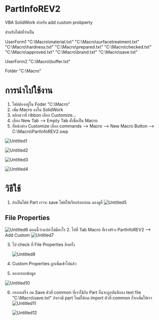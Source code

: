 # PartInfoREV2
VBA SolidWork สำหรับ add custom probperty



สำหรับไฟล์ที่จำเป็น

UserForm1
"C:\Macro\material.txt"
"C:\Macro\surfacetreatment.txt"
"C:\Macro\hardness.txt"
"C:\Macro\prepared.txt"
"C:\Macro\checked.txt"
"C:\Macro\approved.txt"
"C:\Macro\brand.txt"
"C:\Macro\save.txt"

UserForm2
"C:\Macro\buffer.txt"

Folder
"C:\Macro"

# การนำไปใช้งาน
1. ไฟล์ต้องอยู่ใน Foder "C:\Macro"
2. เพิ่ม Macro ลงใน SolidWork
3. คลิกขวาที่ ribbon เลือก Customize...
4. เลือก New Tab --> Empty Tab ตั้งชื่อเป็น Macro
5. ที่หน้าต่าง Customize เลือก commands --> Macro --> New Macro Button --> C:\Macro\PartInfoREV2.swp


   
![Untitled1](https://github.com/Jacop1989/PartInfoREV2/assets/31177652/eac93f04-aa6b-4be4-ad61-12456c414aef)

![Untitled2](https://github.com/Jacop1989/PartInfoREV2/assets/31177652/13cb0fff-112c-441b-ab33-4204e353fb17)

![Untitled3](https://github.com/Jacop1989/PartInfoREV2/assets/31177652/b668c4d2-b533-45e6-a22b-1d2bec7133f1)

![Untitled4](https://github.com/Jacop1989/PartInfoREV2/assets/31177652/477462e4-677a-4ef0-a3d9-93f3e316d993)



# วิธีใช้
1. ถ้าเป็นไฟล์ Part เราจะ save ไฟล์ให้เรียบร้อยก่อน ลองดูที่
 ![Untitled5](https://github.com/Jacop1989/PartInfoREV2/assets/31177652/36cb918f-6051-4d2f-9bb7-ffc1efe2341d)
  
## File Properties
![Untitled6](https://github.com/Jacop1989/PartInfoREV2/assets/31177652/004f84a4-256e-43a5-ba27-434adad26fdb)
ตอนนี้ว่างเปล่าไม่มีอะไร
2. ไปที่ Tab Macro ที่เราสร้าง PartInfoREV2 --> Add Custom
![Untitled7](https://github.com/Jacop1989/PartInfoREV2/assets/31177652/48bb301a-f5c7-4739-bc8d-9d77d5c426de)

3. ไป check ที่ File Properties อีกครั้ง

   ![Untitled8](https://github.com/Jacop1989/PartInfoREV2/assets/31177652/05192229-7a45-46eb-84fa-cba9fd141d68)

4. Custom Properties ถูกเพิ่มเข้าไปแล้ว
5. ลองกรอกข้อมูล
   
![Untitled10](https://github.com/Jacop1989/PartInfoREV2/assets/31177652/640b0412-cec8-479c-a3db-065a228e15b4)

6. กรอกเสร็จ กด Save ตัวที่ common ที่เราใช้กับ Part อื่นจะถูกบันทึกลง text file "C:\Macro\save.txt" ถ้าเรามี part ใหม่ให้กด import ตัวที่ common ก็จะเพิ่มให้เรา
   ![Untitled11](https://github.com/Jacop1989/PartInfoREV2/assets/31177652/4b60f228-a66e-420d-bb4f-473577c3dac0)

   ![Untitled12](https://github.com/Jacop1989/PartInfoREV2/assets/31177652/2f9293f7-220f-4e4d-b8e8-6a25f6365927)

